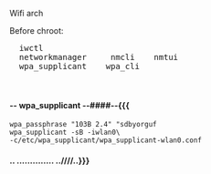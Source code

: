 Wifi arch

Before chroot:

<pre>
  iwctl 
  networkmanager     nmcli    nmtui 
  wpa_supplicant    wpa_cli


</pre>

#### -- wpa_supplicant --####--{{{

    wpa_passphrase "103B 2.4" "sdbyorguf
    wpa_supplicant -sB -iwlan0\
    -c/etc/wpa_supplicant/wpa_supplicant-wlan0.conf

#### .. .............. ..////..}}}



